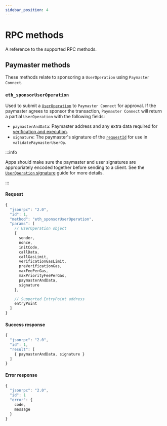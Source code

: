 ```yaml
---
sidebar_position: 4
---
```


# RPC methods

A reference to the supported RPC methods.

<head>
  <meta name="title" content="Paymaster RPC methods | Stackup" />
  <meta name="og:title" content="Paymaster RPC methods | Stackup" />
  <meta name="description" content="This page is a reference for all supported RPC methods in Paymaster Connect, Stackup's ERC-4337 service for sponsoring gasless transactions." />
  <meta name="og:description" content="This page is a reference for all supported RPC methods in Paymaster Connect, Stackup's ERC-4337 service for sponsoring gasless transactions." />
  <meta name="keywords" content="gasless transactions,
    sponsor Ethereum transactions,
    pay gas fees,
    ERC-4337 paymaster,
    ERC-4337 RPC,
    stackup-bundler,
    account abstraction,
    eth_sponsorUserOperation" />
  <meta name="og:keywords" content="gasless transactions,
    sponsor Ethereum transactions,
    pay gas fees,
    ERC-4337 paymaster,
    ERC-4337 RPC,
    stackup-bundler,
    account abstraction,
    eth_sponsorUserOperation" />
</head>

## Paymaster methods

These methods relate to sponsoring a `UserOperation` using `Paymaster Connect`.

### `eth_sponsorUserOperation`

Used to submit a [`UserOperation`](../../introduction/erc-4337-overview.md#useroperation) to `Paymaster Connect` for approval. If the paymaster agrees to sponsor the transaction, `Paymaster Connect` will return a partial `UserOperation` with the following fields:

- `paymasterAndData`: Paymaster address and any extra data required for [verification and execution](../../introduction/erc-4337-overview.md#entrypoint).
- `signature`: The paymaster's signature of the [`requestId`](../../guides/useroperation-signatures.md#the-requestid) for use in `validatePaymasterUserOp`.

:::info

Apps should make sure the paymaster and user signatures are appropriately encoded together before sending to a client. See the [`UserOperation` signature](../../guides/useroperation-signatures.md) guide for more details.

:::

#### Request

```typescript
{
  "jsonrpc": "2.0",
  "id": 1,
  "method": "eth_sponsorUserOperation",
  "params": [
    // UserOperation object
    {
      sender,
      nonce,
      initCode,
      callData,
      callGasLimit,
      verificationGasLimit,
      preVerificationGas,
      maxFeePerGas,
      maxPriorityFeePerGas,
      paymasterAndData,
      signature
    },

    // Supported EntryPoint address
    entryPoint
  ]
}
```

#### Success response

```typescript
{
  "jsonrpc": "2.0",
  "id": 1,
  "result": [
    { paymasterAndData, signature }
  ]
}
```

#### Error response

```typescript
{
  "jsonrpc": "2.0",
  "id": 1
  "error": {
    code,
    message
  }
}
```
